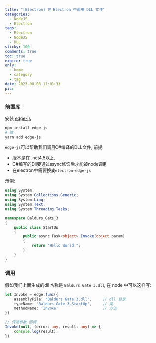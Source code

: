 ```yaml
---
title: "[Electron] 在 Electron 中调用 DLL 文件"
categories: 
  - NodeJS
  - Electron
tags:
  - Electron
  - NodeJS
  - DLL
sticky: 100
comments: true
toc: true
expire: true
only:
  - home
  - category
  - tag
date: 2023-08-08 11:08:33
pic:
---
```


### 前置库
安装 [edge-js](https://www.npmjs.com/package/edge-js)
```sh
npm install edge-js
# 或
yarn add edge-js
```

`edge-js`可以帮助我们调用C#编译的DLL文件, 前提:
-  版本是在 .net4.5以上, 
-  C#编写的Dll要通过async修饰后才能被node调用
-  在electron中需要换成`electron-edge-js`

示例:
```cs
using System;
using System.Collections.Generic;
using System.Linq;
using System.Text;
using System.Threading.Tasks;

namespace Baldurs_Gate_3
{
    public class StartUp
    {
        public async Task<object> Invoke(object param)
        {
            return "Hello World!";
        }
    }
}
```

### 调用

假如我们上面生成的dll 名称是 `Baldurs Gate 3.dll`, 在 node 中可以这样写:
```ts
let Invoke = edge.func({
    assemblyFile: "Baldurs Gate 3.dll",     // dll 目录
    typeName: 'Baldurs_Gate_3.StartUp',     // 类
    methodName: 'Invoke'                    // 方法
})

// 传递参数 回调
Invoke(null, (error: any, result: any) => {
    console.log(result);
})
```